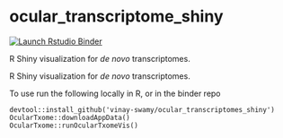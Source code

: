 # ocular_transcriptome_shiny

  <!-- badges: start -->
  [![Launch Rstudio Binder](http://mybinder.org/badge_logo.svg)](https://mybinder.org/v2/gh/vinay-swamy/ocular_transcriptomes_shiny/master?urlpath=shiny)
  <!-- badges: end -->

R Shiny visualization for *de novo* transcriptomes.

R Shiny visualization for *de novo* transcriptomes.

To use run the following locally in R, or in the binder repo

```
devtool::install_github('vinay-swamy/ocular_transcriptomes_shiny')
OcularTxome::downloadAppData()
OcularTxome::runOcularTxomeVis()
```
